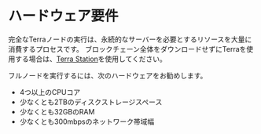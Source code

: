 # ハードウェア要件

完全なTerraノードの実行は、永続的なサーバーを必要とするリソースを大量に消費するプロセスです。 ブロックチェーン全体をダウンロードせずにTerraを使用する場合は、[Terra Station](https://station.terra.money/)を使用してください。

フルノードを実行するには、次のハードウェアをお勧めします。

- 4つ以上のCPUコア
- 少なくとも2TBのディスクストレージスペース
- 少なくとも32GBのRAM
- 少なくとも300mbpsのネットワーク帯域幅 